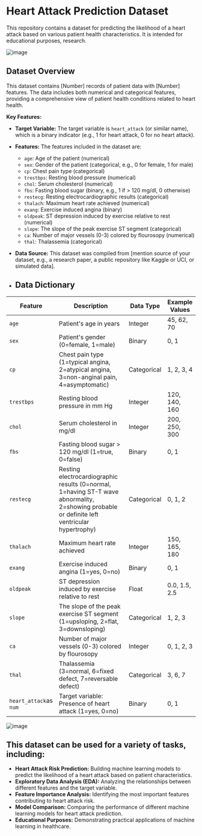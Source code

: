 # Heart Attack Prediction Dataset

This repository contains a dataset for predicting the likelihood of a heart attack based on various patient health characteristics. It is intended for educational purposes, research.

![image](https://github.com/user-attachments/assets/38213412-6724-4fa0-8f59-6a70a1bcbcd4)



## Dataset Overview

This dataset contains [Number] records of patient data with [Number] features. The data includes both numerical and categorical features, providing a comprehensive view of patient health conditions related to heart health. 

**Key Features:**

* **Target Variable:** The target variable is `heart_attack` (or similar name), which is a binary indicator (e.g., 1 for heart attack, 0 for no heart attack).

* **Features:** The features included in the dataset are:
    *  `age`: Age of the patient (numerical)
    *  `sex`: Gender of the patient (categorical, e.g., 0 for female, 1 for male)
    * `cp`: Chest pain type (categorical)
    * `trestbps`: Resting blood pressure (numerical)
    * `chol`: Serum cholesterol (numerical)
    * `fbs`: Fasting blood sugar (binary, e.g., 1 if > 120 mg/dl, 0 otherwise)
    * `restecg`: Resting electrocardiographic results (categorical)
    * `thalach`: Maximum heart rate achieved (numerical)
    * `exang`: Exercise induced angina (binary)
    * `oldpeak`: ST depression induced by exercise relative to rest (numerical)
    * `slope`: The slope of the peak exercise ST segment (categorical)
    * `ca`: Number of major vessels (0-3) colored by flourosopy (numerical)
    * `thal`: Thalassemia (categorical)
    

* **Data Source:**
  This dataset was compiled from [mention source of your dataset, e.g., a research paper, a public repository like Kaggle or UCI, or simulated data].

  
* ## Data Dictionary

| Feature      | Description                                                | Data Type    | Example Values           |
|--------------|------------------------------------------------------------|--------------|-------------------------|
| `age`       | Patient's age in years                                     | Integer    | 45, 62, 70              |
| `sex`       | Patient's gender (0=female, 1=male)                       | Binary     | 0, 1                    |
| `cp`        | Chest pain type (1=typical angina, 2=atypical angina, 3=non-anginal pain, 4=asymptomatic)| Categorical| 1, 2, 3, 4              |
| `trestbps`  | Resting blood pressure in mm Hg                            | Integer    | 120, 140, 160            |
| `chol`      | Serum cholesterol in mg/dl                                   | Integer    | 200, 250, 300            |
| `fbs`       | Fasting blood sugar > 120 mg/dl (1=true, 0=false)           | Binary     | 0, 1                    |
| `restecg`   | Resting electrocardiographic results (0=normal, 1=having ST-T wave abnormality, 2=showing probable or definite left ventricular hypertrophy)| Categorical| 0, 1, 2              |
| `thalach`   | Maximum heart rate achieved                                | Integer    | 150, 165, 180            |
| `exang`     | Exercise induced angina (1=yes, 0=no)                    | Binary     | 0, 1                    |
| `oldpeak`   | ST depression induced by exercise relative to rest          | Float      | 0.0, 1.5, 2.5            |
| `slope`     | The slope of the peak exercise ST segment (1=upsloping, 2=flat, 3=downsloping)| Categorical| 1, 2, 3            |
| `ca`        | Number of major vessels (0-3) colored by flourosopy       | Integer    | 0, 1, 2, 3            |
| `thal`      | Thalassemia (3=normal, 6=fixed defect, 7=reversable defect)| Categorical| 3, 6, 7            |
| `heart_attack`as `num` | Target variable: Presence of heart attack (1=yes, 0=no)       | Binary     | 0, 1                    |

![image](https://github.com/user-attachments/assets/25717437-762d-4be2-8eda-4eb72b99219f)


## This dataset can be used for a variety of tasks, including:

* **Heart Attack Risk Prediction:** Building machine learning models to predict the likelihood of a heart attack based on patient characteristics.
* **Exploratory Data Analysis (EDA):** Analyzing the relationships between different features and the target variable.
* **Feature Importance Analysis:** Identifying the most important features contributing to heart attack risk.
* **Model Comparison:** Comparing the performance of different machine learning models for heart attack prediction.
* **Educational Purposes:** Demonstrating practical applications of machine learning in healthcare.
